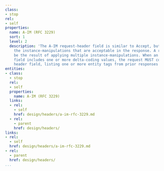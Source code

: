 ```yaml
---
class:
- stop
rel:
- self
properties:
  name: A-IM (RFC 3229)
  sort: 1
  level: 2
  description: 'The A-IM request-header field is similar to Accept, but restricts
    the instance-manipulations that are acceptable in the response. A response may
    be the result of applying multiple instance-manipulations. When an A-IM request-header
    field includes one or more delta-coding values, the request MUST contain an If-None-Match
    header field, listing one or more entity tags from prior responses for the request-URI. '
entities:
- class:
  - stop
  rel:
  - self
  properties:
    name: A-IM (RFC 3229)
  links:
  - rel:
    - self
    href: design/headers/a-im-rfc-3229.md
  - rel:
    - parent
    href: design/headers/
links:
- rel:
  - self
  href: design/headers/a-im-rfc-3229.md
- rel:
  - parent
  href: design/headers/
...
```

